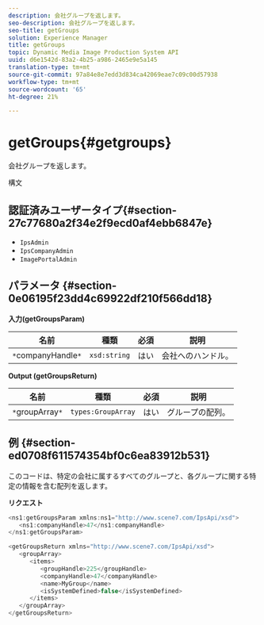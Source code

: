 ```yaml
---
description: 会社グループを返します。
seo-description: 会社グループを返します。
seo-title: getGroups
solution: Experience Manager
title: getGroups
topic: Dynamic Media Image Production System API
uuid: d6e1542d-83a2-4b25-a986-2465e9e5a145
translation-type: tm+mt
source-git-commit: 97a84e8e7edd3d834ca42069eae7c09c00d57938
workflow-type: tm+mt
source-wordcount: '65'
ht-degree: 21%

---
```



# getGroups{#getgroups}

会社グループを返します。

構文

## 認証済みユーザータイプ{#section-27c77680a2f34e2f9ecd0af4ebb6847e}

* `IpsAdmin`
* `IpsCompanyAdmin`
* `ImagePortalAdmin`

## パラメータ {#section-0e06195f23dd4c69922df210f566dd18}

**入力(getGroupsParam)**

| 名前 | 種類 | 必須 | 説明 |
|---|---|---|---|
| `*`companyHandle`*` | `xsd:string` | はい | 会社へのハンドル。 |

**Output (getGroupsReturn)**

| 名前 | 種類 | 必須 | 説明 |
|---|---|---|---|
| `*`groupArray`*` | `types:GroupArray` | はい | グループの配列。 |

## 例 {#section-ed0708f611574354bf0c6ea83912b531}

このコードは、特定の会社に属するすべてのグループと、各グループに関する特定の情報を含む配列を返します。

**リクエスト**

```java
<ns1:getGroupsParam xmlns:ns1="http://www.scene7.com/IpsApi/xsd">
   <ns1:companyHandle>47</ns1:companyHandle>
</ns1:getGroupsParam>
```

```java
<getGroupsReturn xmlns="http://www.scene7.com/IpsApi/xsd">
   <groupArray>
      <items>
         <groupHandle>225</groupHandle>
         <companyHandle>47</companyHandle>
         <name>MyGroup</name>
         <isSystemDefined>false</isSystemDefined>
      </items>
   </groupArray>
</getGroupsReturn>
```

